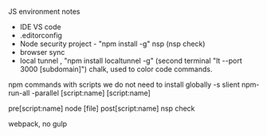 JS environment notes
- IDE VS code
- .editorconfig
- Node security project - "npm install -g" nsp (nsp check)
- browser sync
- local tunnel , "npm install localtunnel -g" (second terminal "lt --port 3000 [subdomain]")
chalk, used to color code commands.

npm commands 
with scripts we do not need to install globally
-s slient
npm-run-all -parallel [script:name] [script:name]

pre[script:name] node [file]
post[script:name] nsp check

webpack, no gulp
